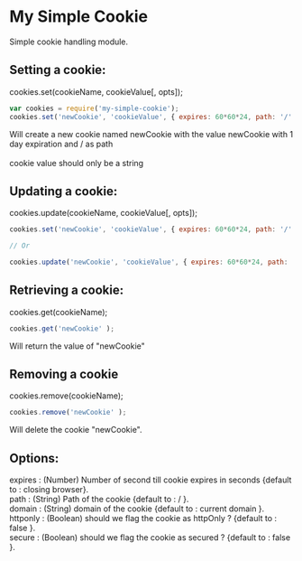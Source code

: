 My Simple Cookie
================

Simple cookie handling module.<br>

## Setting a cookie:
cookies.set(cookieName, cookieValue[, opts]);
```javascript
var cookies = require('my-simple-cookie');
cookies.set('newCookie', 'cookieValue', { expires: 60*60*24, path: '/' } );

```
Will create a new cookie named newCookie with the value newCookie with 1 day expiration and / as path<br><br>
cookie value should only be a string


## Updating a cookie:
cookies.update(cookieName, cookieValue[, opts]);
```javascript
cookies.set('newCookie', 'cookieValue', { expires: 60*60*24, path: '/' } );

// Or

cookies.update('newCookie', 'cookieValue', { expires: 60*60*24, path: '/' } );
```

## Retrieving a cookie:
cookies.get(cookieName);
```javascript
cookies.get('newCookie' );
```
Will return the value of "newCookie" <br>

## Removing a cookie
cookies.remove(cookieName);
```javascript
cookies.remove('newCookie' );
```
Will delete the cookie "newCookie". <br>


## Options:
expires : (Number) Number of second till cookie expires in seconds {default to : closing browser}.<br>
path : (String) Path of the cookie {default to : / }.<br>
domain : (String) domain of the cookie {default to : current domain }.<br>
httponly : (Boolean) should we flag the cookie as httpOnly ? {default to : false }.<br>
secure : (Boolean) should we flag the cookie as secured ? {default to : false }.<br>
